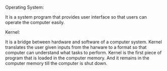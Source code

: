 Operating System:

It is a system program that provides user interface so that users can operate the computer easily.

Kernel:

It is a bridge between hardware and software of a computer system. Kernel translates the user given inputs from the harware to a format so that computer can understand what tasks to perform.
Kernel is the first piece of program that is loaded in the computer memory. And it remains in the computer memory till the computer is shut down.
